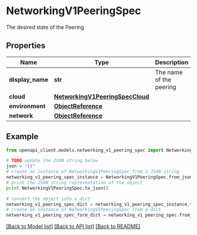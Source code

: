 # NetworkingV1PeeringSpec

The desired state of the Peering

## Properties
Name | Type | Description | Notes
------------ | ------------- | ------------- | -------------
**display_name** | **str** | The name of the peering | [optional] 
**cloud** | [**NetworkingV1PeeringSpecCloud**](NetworkingV1PeeringSpecCloud.md) |  | [optional] 
**environment** | [**ObjectReference**](ObjectReference.md) |  | [optional] 
**network** | [**ObjectReference**](ObjectReference.md) |  | [optional] 

## Example

```python
from openapi_client.models.networking_v1_peering_spec import NetworkingV1PeeringSpec

# TODO update the JSON string below
json = "{}"
# create an instance of NetworkingV1PeeringSpec from a JSON string
networking_v1_peering_spec_instance = NetworkingV1PeeringSpec.from_json(json)
# print the JSON string representation of the object
print NetworkingV1PeeringSpec.to_json()

# convert the object into a dict
networking_v1_peering_spec_dict = networking_v1_peering_spec_instance.to_dict()
# create an instance of NetworkingV1PeeringSpec from a dict
networking_v1_peering_spec_form_dict = networking_v1_peering_spec.from_dict(networking_v1_peering_spec_dict)
```
[[Back to Model list]](../ccloud/README.md#documentation-for-models) [[Back to API list]](../ccloud/README.md#documentation-for-api-endpoints) [[Back to README]](../ccloud/README.md)


